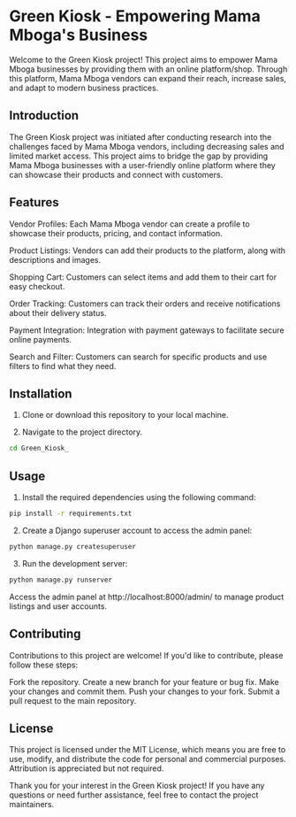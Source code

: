 # Green Kiosk - Empowering Mama Mboga's Business

Welcome to the Green Kiosk project! This project aims to empower Mama Mboga businesses by providing them with an online platform/shop. Through this platform, Mama Mboga vendors can expand their reach, increase sales, and adapt to modern business practices.

## Introduction
The Green Kiosk project was initiated after conducting research into the challenges faced by Mama Mboga vendors, including decreasing sales and limited market access. This project aims to bridge the gap by providing Mama Mboga businesses with a user-friendly online platform where they can showcase their products and connect with customers.

##  Features

Vendor Profiles: Each Mama Mboga vendor can create a profile to showcase their products, pricing, and contact information.

Product Listings: Vendors can add their products to the platform, along with descriptions and images.

Shopping Cart: Customers can select items and add them to their cart for easy checkout.

Order Tracking: Customers can track their orders and receive notifications about their delivery status.

Payment Integration: Integration with payment gateways to facilitate secure online payments.


Search and Filter: Customers can search for specific products and use filters to find what they need.



## Installation

1. Clone or download this repository to your local machine.

2. Navigate to the project directory.
```bash
cd Green_Kiosk_
```

## Usage
1. Install the required dependencies using the following command:
```bash
pip install -r requirements.txt

```
2. Create a Django superuser account to access the admin panel:
```bash
python manage.py createsuperuser
```
3. Run the development server:
```bash
python manage.py runserver
```

Access the admin panel at http://localhost:8000/admin/ to manage product listings and user accounts.







## Contributing
Contributions to this project are welcome! If you'd like to contribute, please follow these steps:

Fork the repository.
Create a new branch for your feature or bug fix.
Make your changes and commit them.
Push your changes to your fork.
Submit a pull request to the main repository.

## License
This project is licensed under the MIT License, which means you are free to use, modify, and distribute the code for personal and commercial purposes. Attribution is appreciated but not required.

Thank you for your interest in the Green Kiosk project! If you have any questions or need further assistance, feel free to contact the project maintainers.